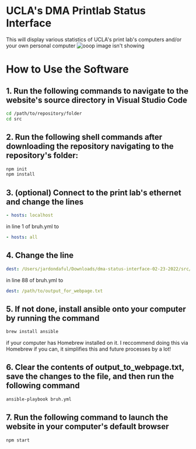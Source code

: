 # UCLA's DMA Printlab Status Interface

This will display various statistics of UCLA's print lab's computers and/or your own personal computer
![ooop image isn't showing](src/Screenshot_2023-02-28_at_16-45-59_React_App.png)

# How to Use the Software

## 1. Run the following commands to navigate to the website's source directory in Visual Studio Code
```sh
cd /path/to/repository/folder
cd src
```

## 2. Run the following shell commands after downloading the repository navigating to the repository's folder: 
```sh
npm init
npm install
```

## 3. (optional) Connect to the print lab's ethernet and change the lines 

```yml
- hosts: localhost
```
  in line 1 of bruh.yml to 

```yml
- hosts: all
```

## 4. Change the line 
```yml
dest: /Users/jardondaful/Downloads/dma-status-interface-02-23-2022/src/output_for_webpage.txt
```
in line 88 of bruh.yml to 
```yml
dest: /path/to/output_for_webpage.txt
```
## 5. If not done, install ansible onto your computer by running the command 
```sh
brew install ansible
```
if your computer has Homebrew installed on it. I reccommend doing this via Homebrew if you can, it simplifies this and future processes by a  lot!

## 6. Clear the contents of output_to_webpage.txt, save the changes to the file, and then run the following command 
```sh
ansible-playbook bruh.yml
```

## 7. Run the following command to launch the website in your computer's default browser
```sh
npm start
```
